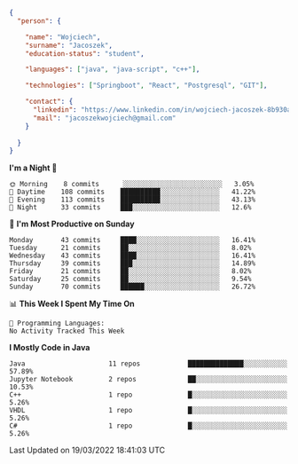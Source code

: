 ````json
{
  "person": {

    "name": "Wojciech",
    "surname": "Jacoszek",
    "education-status": "student",

    "languages": ["java", "java-script", "c++"],

    "technologies": ["Springboot", "React", "Postgresql", "GIT"],

    "contact": {
      "linkedin": "https://www.linkedin.com/in/wojciech-jacoszek-8b930a209",
      "mail": "jacoszekwojciech@gmail.com"
    }
    
  }
}
```` 

<!--START_SECTION:waka-->
**I'm a Night 🦉** 

```text
🌞 Morning    8 commits      ░░░░░░░░░░░░░░░░░░░░░░░░░   3.05% 
🌆 Daytime    108 commits    ██████████░░░░░░░░░░░░░░░   41.22% 
🌃 Evening    113 commits    ██████████░░░░░░░░░░░░░░░   43.13% 
🌙 Night      33 commits     ███░░░░░░░░░░░░░░░░░░░░░░   12.6%

```
📅 **I'm Most Productive on Sunday** 

```text
Monday       43 commits     ████░░░░░░░░░░░░░░░░░░░░░   16.41% 
Tuesday      21 commits     ██░░░░░░░░░░░░░░░░░░░░░░░   8.02% 
Wednesday    43 commits     ████░░░░░░░░░░░░░░░░░░░░░   16.41% 
Thursday     39 commits     ███░░░░░░░░░░░░░░░░░░░░░░   14.89% 
Friday       21 commits     ██░░░░░░░░░░░░░░░░░░░░░░░   8.02% 
Saturday     25 commits     ██░░░░░░░░░░░░░░░░░░░░░░░   9.54% 
Sunday       70 commits     ██████░░░░░░░░░░░░░░░░░░░   26.72%

```


📊 **This Week I Spent My Time On** 

```text
💬 Programming Languages: 
No Activity Tracked This Week

```

**I Mostly Code in Java** 

```text
Java                     11 repos            ██████████████░░░░░░░░░░░   57.89% 
Jupyter Notebook         2 repos             ██░░░░░░░░░░░░░░░░░░░░░░░   10.53% 
C++                      1 repo              █░░░░░░░░░░░░░░░░░░░░░░░░   5.26% 
VHDL                     1 repo              █░░░░░░░░░░░░░░░░░░░░░░░░   5.26% 
C#                       1 repo              █░░░░░░░░░░░░░░░░░░░░░░░░   5.26%

```



 Last Updated on 19/03/2022 18:41:03 UTC
<!--END_SECTION:waka-->

